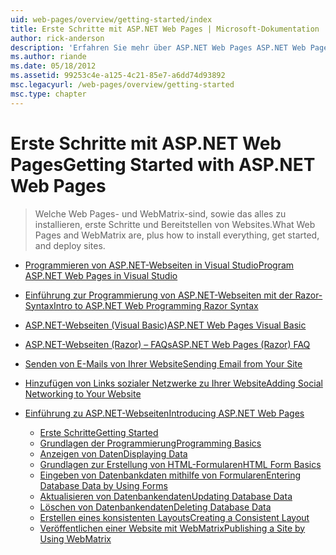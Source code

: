 ```yaml
---
uid: web-pages/overview/getting-started/index
title: Erste Schritte mit ASP.NET Web Pages | Microsoft-Dokumentation
author: rick-anderson
description: 'Erfahren Sie mehr über ASP.NET Web Pages ASP.NET Web Pages und die neue Razor-Syntax bieten eine schnelle, bedienungsfreundliche und einfache Möglichkeit zum Kombinieren von Servercode mit HTML-t...'
ms.author: riande
ms.date: 05/18/2012
ms.assetid: 99253c4e-a125-4c21-85e7-a6dd74d93892
msc.legacyurl: /web-pages/overview/getting-started
msc.type: chapter
---
```

<a name="getting-started-with-aspnet-web-pages"></a><span data-ttu-id="89ca8-103">Erste Schritte mit ASP.NET Web Pages</span><span class="sxs-lookup"><span data-stu-id="89ca8-103">Getting Started with ASP.NET Web Pages</span></span>
====================
> <span data-ttu-id="89ca8-104">Welche Web Pages- und WebMatrix-sind, sowie das alles zu installieren, erste Schritte und Bereitstellen von Websites.</span><span class="sxs-lookup"><span data-stu-id="89ca8-104">What Web Pages and WebMatrix are, plus how to install everything, get started, and deploy sites.</span></span>


- [<span data-ttu-id="89ca8-105">Programmieren von ASP.NET-Webseiten in Visual Studio</span><span class="sxs-lookup"><span data-stu-id="89ca8-105">Program ASP.NET Web Pages in Visual Studio</span></span>](program-asp-net-web-pages-in-visual-studio.md)
- [<span data-ttu-id="89ca8-106">Einführung zur Programmierung von ASP.NET-Webseiten mit der Razor-Syntax</span><span class="sxs-lookup"><span data-stu-id="89ca8-106">Intro to ASP.NET Web Programming Razor Syntax</span></span>](introducing-razor-syntax-c.md)
- [<span data-ttu-id="89ca8-107">ASP.NET-Webseiten (Visual Basic)</span><span class="sxs-lookup"><span data-stu-id="89ca8-107">ASP.NET Web Pages Visual Basic</span></span>](introducing-razor-syntax-vb.md)
- [<span data-ttu-id="89ca8-108">ASP.NET-Webseiten (Razor) – FAQs</span><span class="sxs-lookup"><span data-stu-id="89ca8-108">ASP.NET Web Pages (Razor) FAQ</span></span>](aspnet-web-pages-razor-faq.md)
- [<span data-ttu-id="89ca8-109">Senden von E-Mails von Ihrer Website</span><span class="sxs-lookup"><span data-stu-id="89ca8-109">Sending Email from Your Site</span></span>](11-adding-email-to-your-web-site.md)
- [<span data-ttu-id="89ca8-110">Hinzufügen von Links sozialer Netzwerke zu Ihrer Website</span><span class="sxs-lookup"><span data-stu-id="89ca8-110">Adding Social Networking to Your Website</span></span>](13-adding-social-networking-to-your-web-site.md)
- [<span data-ttu-id="89ca8-111">Einführung zu ASP.NET-Webseiten</span><span class="sxs-lookup"><span data-stu-id="89ca8-111">Introducing ASP.NET Web Pages</span></span>](introducing-aspnet-web-pages-2/index.md)

    - [<span data-ttu-id="89ca8-112">Erste Schritte</span><span class="sxs-lookup"><span data-stu-id="89ca8-112">Getting Started</span></span>](introducing-aspnet-web-pages-2/getting-started.md)
    - [<span data-ttu-id="89ca8-113">Grundlagen der Programmierung</span><span class="sxs-lookup"><span data-stu-id="89ca8-113">Programming Basics</span></span>](introducing-aspnet-web-pages-2/intro-to-web-pages-programming.md)
    - [<span data-ttu-id="89ca8-114">Anzeigen von Daten</span><span class="sxs-lookup"><span data-stu-id="89ca8-114">Displaying Data</span></span>](introducing-aspnet-web-pages-2/displaying-data.md)
    - [<span data-ttu-id="89ca8-115">Grundlagen zur Erstellung von HTML-Formularen</span><span class="sxs-lookup"><span data-stu-id="89ca8-115">HTML Form Basics</span></span>](introducing-aspnet-web-pages-2/form-basics.md)
    - [<span data-ttu-id="89ca8-116">Eingeben von Datenbankdaten mithilfe von Formularen</span><span class="sxs-lookup"><span data-stu-id="89ca8-116">Entering Database Data by Using Forms</span></span>](introducing-aspnet-web-pages-2/entering-data.md)
    - [<span data-ttu-id="89ca8-117">Aktualisieren von Datenbankendaten</span><span class="sxs-lookup"><span data-stu-id="89ca8-117">Updating Database Data</span></span>](introducing-aspnet-web-pages-2/updating-data.md)
    - [<span data-ttu-id="89ca8-118">Löschen von Datenbankendaten</span><span class="sxs-lookup"><span data-stu-id="89ca8-118">Deleting Database Data</span></span>](introducing-aspnet-web-pages-2/deleting-data.md)
    - [<span data-ttu-id="89ca8-119">Erstellen eines konsistenten Layouts</span><span class="sxs-lookup"><span data-stu-id="89ca8-119">Creating a Consistent Layout</span></span>](introducing-aspnet-web-pages-2/layouts.md)
    - [<span data-ttu-id="89ca8-120">Veröffentlichen einer Website mit WebMatrix</span><span class="sxs-lookup"><span data-stu-id="89ca8-120">Publishing a Site by Using WebMatrix</span></span>](introducing-aspnet-web-pages-2/publishing.md)
